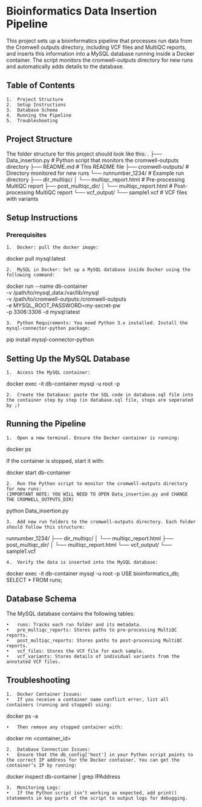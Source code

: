 # Bioinformatics Data Insertion Pipeline

This project sets up a bioinformatics pipeline that processes run data from the Cromwell outputs directory, including VCF files and MultiQC reports, and inserts this information into a MySQL database running inside a Docker container. The script monitors the cromwell-outputs directory for new runs and automatically adds details to the database.

## Table of Contents

	1.	Project Structure
	2.	Setup Instructions
	3.	Database Schema
	4.	Running the Pipeline
	5.	Troubleshooting

## Project Structure

The folder structure for this project should look like this:
.
├── Data_insertion.py                  # Python script that monitors the cromwell-outputs directory
├── README.md                          # This README file
├── cromwell-outputs/                  # Directory monitored for new runs
    └── runnumber_1234/                # Example run directory
       ├── dir_multiqc/
       │   └── multiqc_report.html    # Pre-processing MultiQC report
       ├── post_multiqc_dir/
       │   └── multiqc_report.html    # Post-processing MultiQC report
       └── vcf_output/
           └── sample1.vcf            # VCF files with variants


## Setup Instructions

### Prerequisites

	1.	Docker: pull the docker image:

docker pull mysql:latest

	2.	MySQL in Docker: Set up a MySQL database inside Docker using the following command:

docker run --name db-container \
-v /path/to/mysql_data:/var/lib/mysql \
-v /path/to/cromwell-outputs:/cromwell-outputs \
-e MYSQL_ROOT_PASSWORD=my-secret-pw \
-p 3306:3306 -d mysql:latest


	3.	Python Requirements: You need Python 3.x installed. Install the mysql-connector-python package:

pip install mysql-connector-python


## Setting Up the MySQL Database

	1.	Access the MySQL container:

docker exec -it db-container mysql -u root -p


	2.	Create the Database: paste the SQL code in database.sql file into the container step by step (in database.sql file, steps are seperated by ;)


## Running the Pipeline

	1.	Open a new terminal. Ensure the Docker container is running:

docker ps

If the container is stopped, start it with:

docker start db-container


	2.	Run the Python script to monitor the cromwell-outputs directory for new runs: 
    (IMPORTANT NOTE: YOU WILL NEED TO OPEN Data_insertion.py and CHANGE THE CROMWELL_OUTPUTS_DIR)

python Data_insertion.py


	3.	Add new run folders to the cromwell-outputs directory. Each folder should follow this structure:

runnumber_1234/
├── dir_multiqc/
│   └── multiqc_report.html
├── post_multiqc_dir/
│   └── multiqc_report.html
└── vcf_output/
    └── sample1.vcf


	4.	Verify the data is inserted into the MySQL database:

docker exec -it db-container mysql -u root -p
USE bioinformatics_db;
SELECT * FROM runs;



## Database Schema

The MySQL database contains the following tables:

	•	runs: Tracks each run folder and its metadata.
	•	pre_multiqc_reports: Stores paths to pre-processing MultiQC reports.
	•	post_multiqc_reports: Stores paths to post-processing MultiQC reports.
	•	vcf_files: Stores the VCF file for each sample.
	•	vcf_variants: Stores details of individual variants from the annotated VCF files.

## Troubleshooting

	1.	Docker Container Issues:
	•	If you receive a container name conflict error, list all containers (running and stopped) using:

docker ps -a


	•	Then remove any stopped container with:

docker rm <container_id>


	2.	Database Connection Issues:
	•	Ensure that the db_config['host'] in your Python script points to the correct IP address for the Docker container. You can get the container’s IP by running:

docker inspect db-container | grep IPAddress


	3.	Monitoring Logs:
	•	If the Python script isn’t working as expected, add print() statements in key parts of the script to output logs for debugging.


